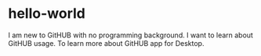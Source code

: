 # hello-world
I am new to GitHUB with no programming background. I want to learn about GitHUB usage.
To learn more about GitHUB app for Desktop.
